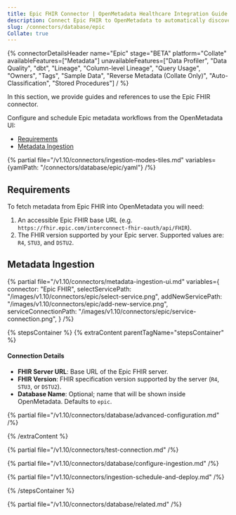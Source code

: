 ```yaml
---
title: Epic FHIR Connector | OpenMetadata Healthcare Integration Guide
description: Connect Epic FHIR to OpenMetadata to automatically discover, catalog, and manage your Epic FHIR metadata. Step-by-step configuration guide.
slug: /connectors/database/epic
Collate: true
---
```


{% connectorDetailsHeader
name="Epic"
stage="BETA"
platform="Collate"
availableFeatures=["Metadata"]
unavailableFeatures=["Data Profiler", "Data Quality", "dbt", "Lineage", "Column-level Lineage", "Query Usage", "Owners", "Tags", "Sample Data", "Reverse Metadata (Collate Only)", "Auto-Classification", "Stored Procedures"]
/ %}

In this section, we provide guides and references to use the Epic FHIR connector.

Configure and schedule Epic metadata workflows from the OpenMetadata UI:

- [Requirements](#requirements)
- [Metadata Ingestion](#metadata-ingestion)

{% partial file="/v1.10/connectors/ingestion-modes-tiles.md" variables={yamlPath: "/connectors/database/epic/yaml"} /%}

## Requirements

To fetch metadata from Epic FHIR into OpenMetadata you will need:

1. An accessible Epic FHIR base URL (e.g. `https://fhir.epic.com/interconnect-fhir-oauth/api/FHIR`).
2. The FHIR version supported by your Epic server. Supported values are: `R4`, `STU3`, and `DSTU2`.

## Metadata Ingestion

{% partial 
  file="/v1.10/connectors/metadata-ingestion-ui.md" 
  variables={
    connector: "Epic FHIR", 
    selectServicePath: "/images/v1.10/connectors/epic/select-service.png",
    addNewServicePath: "/images/v1.10/connectors/epic/add-new-service.png",
    serviceConnectionPath: "/images/v1.10/connectors/epic/service-connection.png",
} 
/%}

{% stepsContainer %}
{% extraContent parentTagName="stepsContainer" %}

#### Connection Details

- **FHIR Server URL**: Base URL of the Epic FHIR server.
- **FHIR Version**: FHIR specification version supported by the server (`R4`, `STU3`, or `DSTU2`).
- **Database Name**: Optional; name that will be shown inside OpenMetadata. Defaults to `epic`.

{% partial file="/v1.10/connectors/database/advanced-configuration.md" /%}

{% /extraContent %}

{% partial file="/v1.10/connectors/test-connection.md" /%}

{% partial file="/v1.10/connectors/database/configure-ingestion.md" /%}

{% partial file="/v1.10/connectors/ingestion-schedule-and-deploy.md" /%}

{% /stepsContainer %}

{% partial file="/v1.10/connectors/database/related.md" /%}
